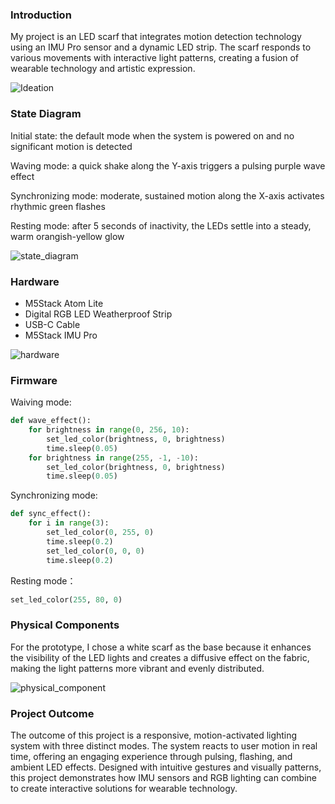 ### Introduction

My project is an LED scarf that integrates motion detection technology using an IMU Pro sensor and a dynamic LED strip. The scarf responds to various movements with interactive light patterns, creating a fusion of wearable technology and artistic expression.

![Ideation](https://github.com/vanessahuang29/adv-interactive-prototyping/blob/main/project%202/ideation.jpg)

### State Diagram

Initial state: the default mode when the system is powered on and no significant motion is detected

Waving mode: a quick shake along the Y-axis triggers a pulsing purple wave effect

Synchronizing mode: moderate, sustained motion along the X-axis activates rhythmic green flashes

Resting mode: after 5 seconds of inactivity, the LEDs settle into a steady, warm orangish-yellow glow

![state_diagram](https://github.com/vanessahuang29/adv-interactive-prototyping/blob/main/project%202/state_diagram.jpg)

### Hardware

* M5Stack Atom Lite  
* Digital RGB LED Weatherproof Strip
* USB-C Cable
* M5Stack IMU Pro

![hardware](https://github.com/vanessahuang29/adv-interactive-prototyping/blob/main/project%202/hardware.jpg)

### Firmware   

Waiving mode:
``` Python  
def wave_effect():
    for brightness in range(0, 256, 10): 
        set_led_color(brightness, 0, brightness)
        time.sleep(0.05)
    for brightness in range(255, -1, -10): 
        set_led_color(brightness, 0, brightness)
        time.sleep(0.05)
```

Synchronizing mode:
``` Python  
def sync_effect():
    for i in range(3): 
        set_led_color(0, 255, 0)
        time.sleep(0.2)
        set_led_color(0, 0, 0) 
        time.sleep(0.2)
```

Resting mode：
``` Python  
set_led_color(255, 80, 0)
```


### Physical Components   

For the prototype, I chose a white scarf as the base because it enhances the visibility of the LED lights and creates a diffusive effect on the fabric, making the light patterns more vibrant and evenly distributed.

![physical_component](https://github.com/vanessahuang29/adv-interactive-prototyping/blob/main/project%202/physical_component.jpg)


### Project Outcome  

The outcome of this project is a responsive, motion-activated lighting system with three distinct modes. The system reacts to user motion in real time, offering an engaging experience through pulsing, flashing, and ambient LED effects. Designed with intuitive gestures and visually patterns, this project demonstrates how IMU sensors and RGB lighting can combine to create interactive solutions for wearable technology.
